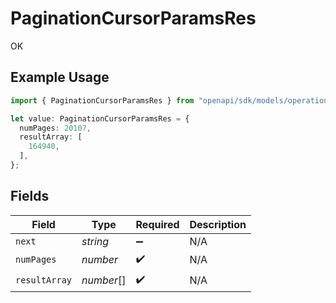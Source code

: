# PaginationCursorParamsRes

OK

## Example Usage

```typescript
import { PaginationCursorParamsRes } from "openapi/sdk/models/operations";

let value: PaginationCursorParamsRes = {
  numPages: 20107,
  resultArray: [
    164940,
  ],
};
```

## Fields

| Field              | Type               | Required           | Description        |
| ------------------ | ------------------ | ------------------ | ------------------ |
| `next`             | *string*           | :heavy_minus_sign: | N/A                |
| `numPages`         | *number*           | :heavy_check_mark: | N/A                |
| `resultArray`      | *number*[]         | :heavy_check_mark: | N/A                |